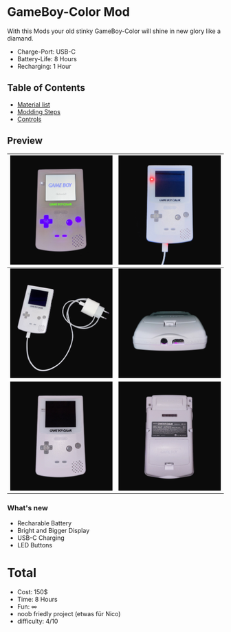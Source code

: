 # GameBoy-Color Mod

With this Mods your old stinky GameBoy-Color will shine in new glory like a diamand.

- Charge-Port: USB-C
- Battery-Life: 8 Hours
- Recharging: 1 Hour


## Table of Contents

- [Material list](docs/materials.md)
- [Modding Steps](docs/steps.md)
- [Controls](docs/controls.md)


## Preview

| ![GameBoy](images/gbc_on.jpg) | ![GameBoy2](images/gbc_charging.jpg)      |
| ----------------------------- |-------------------------------------------|
| ![GameBoy_charger](images/gbc_charger.jpg) | ![GameBoy_f](images/gbc_chargingport.jpg) |
| ![GameBoy_front](images/gbc_front.jpg) | ![GameBoy_back](images/gbc_back.jpg)      |


### What's new
- Recharable Battery
- Bright and Bigger Display
- USB-C Charging
- LED Buttons


# Total  
- Cost: 150$
- Time: 8 Hours 
- Fun: ∞
- noob friedly project (etwas für Nico)
- difficulty: 4/10


